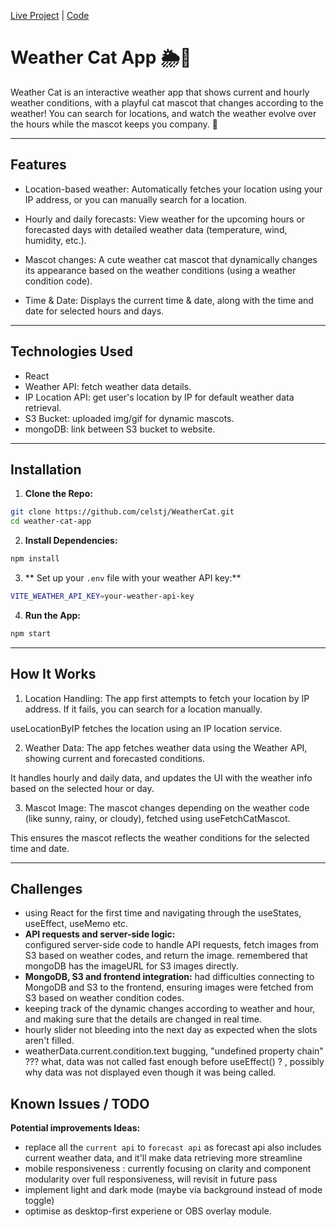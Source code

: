 [Live Project](https://celstj.github.io/WeatherCat/) | [Code](https://github.com/celstj/WeatherCat)

# Weather Cat App 🌦️🐾 
Weather Cat is an interactive weather app that shows current and hourly weather conditions, with a playful cat mascot that changes according to the weather! You can search for locations, and watch the weather evolve over the hours while the mascot keeps you company. 🌈

---

## Features
- Location-based weather: Automatically fetches your location using your IP address, or you can manually search for a location.

- Hourly and daily forecasts: View weather for the upcoming hours or forecasted days with detailed weather data (temperature, wind, humidity, etc.).

- Mascot changes: A cute weather cat mascot that dynamically changes its appearance based on the weather conditions (using a weather condition code).

- Time & Date: Displays the current time & date, along with the time and date for selected hours and days.

---

## Technologies Used
- React
- Weather API: fetch weather data details.
- IP Location API: get user's location by IP for default weather data retrieval.
- S3 Bucket: uploaded img/gif for dynamic mascots.
- mongoDB: link between S3 bucket to website.

---

## Installation
1. **Clone the Repo:**
```bash 
git clone https://github.com/celstj/WeatherCat.git 
cd weather-cat-app
```

2. **Install Dependencies:**
```bash
npm install
```

3. ** Set up your `.env` file with your weather API key:**
```bash
VITE_WEATHER_API_KEY=your-weather-api-key
```

4. **Run the App:**
```bash
npm start
```

---

## How It Works
1. Location Handling:
The app first attempts to fetch your location by IP address. If it fails, you can search for a location manually.

useLocationByIP fetches the location using an IP location service.

2. Weather Data:
The app fetches weather data using the Weather API, showing current and forecasted conditions.

It handles hourly and daily data, and updates the UI with the weather info based on the selected hour or day.

3. Mascot Image:
The mascot changes depending on the weather code (like sunny, rainy, or cloudy), fetched using useFetchCatMascot.

This ensures the mascot reflects the weather conditions for the selected time and date.

---

## Challenges
- using React for the first time and navigating through the useStates, useEffect, useMemo etc.
- **API requests and server-side logic:**  
    configured server-side code to handle API requests, fetch images from S3 based on weather codes, and return the image.
    remembered that mongoDB has the imageURL for S3 images directly.
- **MongoDB, S3 and frontend integration:**
    had difficulties connecting to MongoDB and S3 to the frontend, ensuring images were fetched from S3 based on weather condition codes.
- keeping track of the dynamic changes according to weather and hour, and making sure that the details are changed in real time.
- hourly slider not bleeding into the next day as expected when the slots aren't filled.
- weatherData.current.condition.text bugging, "undefined property chain" ??? what, data was not called fast enough before useEffect() ? , possibly why data was not displayed even though it was being called.


## Known Issues / TODO

**Potential improvements Ideas:**
- replace all the `current api` to `forecast api` as forecast api also includes current weather data, and it'll make data retrieving more streamline
- mobile responsiveness : currently focusing on clarity and component modularity over full responsiveness, will revisit in future pass
- implement light and dark mode (maybe via background instead of mode toggle)
- optimise as desktop-first experiene or OBS overlay module.